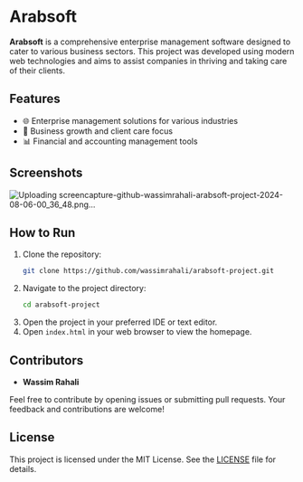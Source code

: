 # **Arabsoft**

**Arabsoft** is a comprehensive enterprise management software designed to cater to various business sectors. This project was developed using modern web technologies and aims to assist companies in thriving and taking care of their clients.

## **Features**

- 🌐 Enterprise management solutions for various industries
- 💼 Business growth and client care focus
- 📊 Financial and accounting management tools

## **Screenshots**

![Uploading screencapture-github-wassimrahali-arabsoft-project-2024-08-06-00_36_48.png…]()


## **How to Run**

1. Clone the repository:
    ```bash
    git clone https://github.com/wassimrahali/arabsoft-project.git
    ```
2. Navigate to the project directory:
    ```bash
    cd arabsoft-project
    ```
3. Open the project in your preferred IDE or text editor.
4. Open `index.html` in your web browser to view the homepage.

## **Contributors**

- **Wassim Rahali**

Feel free to contribute by opening issues or submitting pull requests. Your feedback and contributions are welcome!

## **License**

This project is licensed under the MIT License. See the [LICENSE](LICENSE) file for details.
